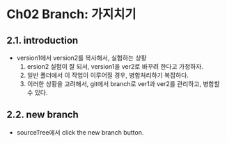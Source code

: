 
# Ch02 Branch: 가지치기

## 2.1. introduction
* version1에서 version2를 복사해서, 실험하는 상황
  1. ersion2 실험이 잘 되서, version1을 ver2로 바꾸려 한다고 가정하자.
  2. 일반 폴더에서 이 작업이 이루어질 경우, 병합처리하기 복잡하다.
  3. 이러한 상황을 고려해서, git에서 branch로 ver1과 ver2를 관리하고, 병합할 수 있다.

## 2.2. new branch
* sourceTree에서 click the new branch button.

